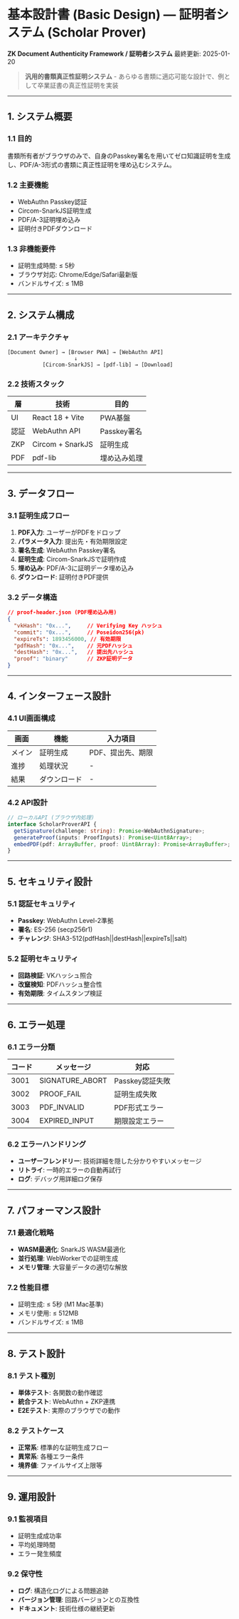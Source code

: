 # 基本設計書 (Basic Design) — 証明者システム (Scholar Prover)
**ZK Document Authenticity Framework / 証明者システム** 最終更新: 2025-01-20

> **汎用的書類真正性証明システム** - あらゆる書類に適応可能な設計で、例として卒業証書の真正性証明を実装

---

## 1. システム概要

### 1.1 目的
書類所有者がブラウザのみで、自身のPasskey署名を用いてゼロ知識証明を生成し、PDF/A-3形式の書類に真正性証明を埋め込むシステム。

### 1.2 主要機能
- WebAuthn Passkey認証
- Circom-SnarkJS証明生成
- PDF/A-3証明埋め込み
- 証明付きPDFダウンロード

### 1.3 非機能要件
- 証明生成時間: ≤ 5秒
- ブラウザ対応: Chrome/Edge/Safari最新版
- バンドルサイズ: ≤ 1MB

---

## 2. システム構成

### 2.1 アーキテクチャ
```
[Document Owner] → [Browser PWA] → [WebAuthn API]
                     ↓
           [Circom-SnarkJS] → [pdf-lib] → [Download]
```

### 2.2 技術スタック
| 層 | 技術 | 目的 |
|----|------|------|
| UI | React 18 + Vite | PWA基盤 |
| 認証 | WebAuthn API | Passkey署名 |
| ZKP | Circom + SnarkJS | 証明生成 |
| PDF | pdf-lib | 埋め込み処理 |

---

## 3. データフロー

### 3.1 証明生成フロー
1. **PDF入力**: ユーザーがPDFをドロップ
2. **パラメータ入力**: 提出先・有効期限設定
3. **署名生成**: WebAuthn Passkey署名
4. **証明生成**: Circom-SnarkJSで証明作成
5. **埋め込み**: PDF/A-3に証明データ埋め込み
6. **ダウンロード**: 証明付きPDF提供

### 3.2 データ構造
```json
// proof-header.json (PDF埋め込み用)
{
  "vkHash": "0x...",     // Verifying Key ハッシュ
  "commit": "0x...",     // Poseidon256(pk)
  "expireTs": 1893456000, // 有効期限
  "pdfHash": "0x...",    // 元PDFハッシュ
  "destHash": "0x...",   // 提出先ハッシュ
  "proof": "binary"      // ZKP証明データ
}
```

---

## 4. インターフェース設計

### 4.1 UI画面構成
| 画面 | 機能 | 入力項目 |
|------|------|----------|
| メイン | 証明生成 | PDF、提出先、期限 |
| 進捗 | 処理状況 | - |
| 結果 | ダウンロード | - |

### 4.2 API設計
```typescript
// ローカルAPI (ブラウザ内処理)
interface ScholarProverAPI {
  getSignature(challenge: string): Promise<WebAuthnSignature>;
  generateProof(inputs: ProofInputs): Promise<Uint8Array>;
  embedPDF(pdf: ArrayBuffer, proof: Uint8Array): Promise<ArrayBuffer>;
}
```

---

## 5. セキュリティ設計

### 5.1 認証セキュリティ
- **Passkey**: WebAuthn Level-2準拠
- **署名**: ES-256 (secp256r1)
- **チャレンジ**: SHA3-512(pdfHash||destHash||expireTs||salt)

### 5.2 証明セキュリティ
- **回路検証**: VKハッシュ照合
- **改竄検知**: PDFハッシュ整合性
- **有効期限**: タイムスタンプ検証

---

## 6. エラー処理

### 6.1 エラー分類
| コード | メッセージ | 対応 |
|--------|-----------|------|
| 3001 | SIGNATURE_ABORT | Passkey認証失敗 |
| 3002 | PROOF_FAIL | 証明生成失敗 |
| 3003 | PDF_INVALID | PDF形式エラー |
| 3004 | EXPIRED_INPUT | 期限設定エラー |

### 6.2 エラーハンドリング
- **ユーザーフレンドリー**: 技術詳細を隠した分かりやすいメッセージ
- **リトライ**: 一時的エラーの自動再試行
- **ログ**: デバッグ用詳細ログ保存

---

## 7. パフォーマンス設計

### 7.1 最適化戦略
- **WASM最適化**: SnarkJS WASM最適化
- **並行処理**: WebWorkerでの証明生成
- **メモリ管理**: 大容量データの適切な解放

### 7.2 性能目標
- 証明生成: ≤ 5秒 (M1 Mac基準)
- メモリ使用: ≤ 512MB
- バンドルサイズ: ≤ 1MB

---

## 8. テスト設計

### 8.1 テスト種別
- **単体テスト**: 各関数の動作確認
- **統合テスト**: WebAuthn + ZKP連携
- **E2Eテスト**: 実際のブラウザでの動作

### 8.2 テストケース
- **正常系**: 標準的な証明生成フロー
- **異常系**: 各種エラー条件
- **境界値**: ファイルサイズ上限等

---

## 9. 運用設計

### 9.1 監視項目
- 証明生成成功率
- 平均処理時間
- エラー発生頻度

### 9.2 保守性
- **ログ**: 構造化ログによる問題追跡
- **バージョン管理**: 回路バージョンとの互換性
- **ドキュメント**: 技術仕様の継続更新 